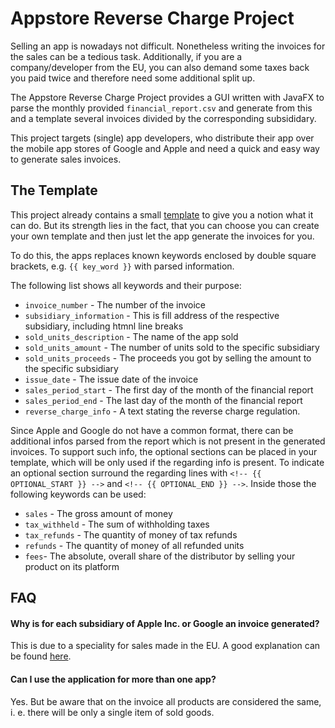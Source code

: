 Appstore Reverse Charge Project
===============================

Selling an app is nowadays not difficult.
Nonetheless writing the invoices for the sales can be a tedious task.
Additionally, if you are a company/developer from the EU, you can also demand some taxes back you paid twice and therefore need some additional split up.

The Appstore Reverse Charge Project provides a GUI written with JavaFX to parse the monthly provided `financial_report.csv` and generate from this and a template several invoices divided by the corresponding subsididary.

This project targets (single) app developers, who distribute their app over the mobile app stores of Google and Apple and need a quick and easy way to generate sales invoices.

## The Template
This project already contains a small [template](src/main/resources/de/skymatic/appstore_invoices/gui/template.html) to give you a notion what it can do.
But its strength lies in the fact, that you can choose you can create your own template and then just let the app generate the invoices for you.

To do this, the apps replaces known keywords enclosed by double square brackets, e.g. `{{ key_word }}` with parsed information.

The following list shows all keywords and their purpose:
* `invoice_number` - The number of the invoice
* `subsidiary_information` - This is fill address of the respective subsidiary, including htmnl line breaks
* `sold_units_description` - The name of the app sold
* `sold_units_amount` - The number of units sold to the specific subsidiary
* `sold_units_proceeds` - The proceeds you got by selling the amount to the specific subsidiary
* `issue_date` - The issue date of the invoice
* `sales_period_start` - The first day of the month of the financial report
* `sales_period_end` - The last day of the month of the financial report
* `reverse_charge_info` - A text stating the reverse charge regulation.

Since Apple and Google do not have a common format, there can be additional infos parsed from the report which is not present in the generated invoices.
To support such info, the optional sections can be placed in your template, which will be only used if the regarding info is present.
To indicate an optional section surround the regarding lines with `<!-- {{ OPTIONAL_START }} -->` and `<!-- {{ OPTIONAL_END }} -->`.
Inside those the following keywords can be used:
* `sales` - The gross amount of money
* `tax_withheld` - The sum of withholding taxes
* `tax_refunds` - The quantity of money of tax refunds
* `refunds` - The quantity of money  of all refunded units
* `fees`- The absolute, overall share of the distributor by selling your product on its platform


## FAQ

#### Why is for each subsidiary of Apple Inc. or Google an invoice generated?
This is due to a speciality for sales made in the EU.
A good explanation can be found [here](https://github.com/fedoco/apple-slicer#now-for-the-problem).

#### Can I use the application for more than one app?
Yes. But be aware that on the invoice all products are considered the same, i. e. there will be only a single item of sold goods.
